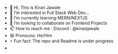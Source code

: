 - 👋 Hi, This is Kiran Jawale
- 👀 I’m interested in Full Stack Web Dev...
- 🌱 I’m currently learning MERN/NEXTJS
- 💞️ I’m looking to collaborate on Frontend Projects
- 📫 How to reach me : Discord : @kiranjawale
- 😄 Pronouns: He/Him
- ⚡ Fun fact: The repo and Readme is under progress
- 

<!---
kiran-jawale/kiran-jawale is a ✨ special ✨ repository because its `README.md` (this file) appears on your GitHub profile.
You can click the Preview link to take a look at your changes.
--->
